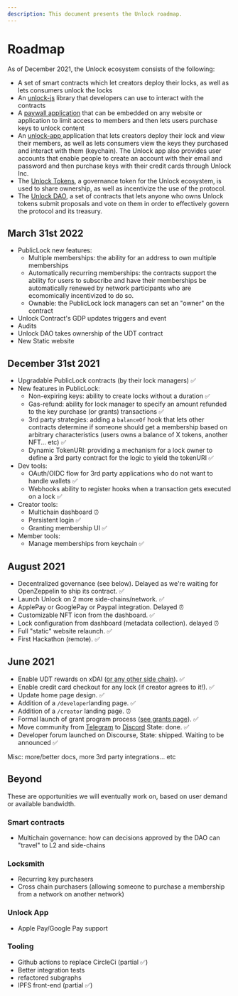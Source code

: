 ```yaml
---
description: This document presents the Unlock roadmap.
---
```


# Roadmap

As of December 2021, the Unlock ecosystem consists of the following:

* A set of smart contracts which let creators deploy their locks, as well as lets consumers unlock the locks
* An [unlock-js](https://www.npmjs.com/package/@unlock-protocol/unlock-js) library that developers can use to interact with the contracts
* A [paywall application](https://paywall.unlock-protocol.com) that can be embedded on any website or application to limit access to members and then lets users purchase keys to unlock content
* An [unlock-app ](https://app.unlock-protocol.com/dashboard)application that lets creators deploy their lock and view their members, as well as lets consumers view the keys they purchased and interact with them (keychain). The Unlock app also provides user accounts that enable people to create an account with their email and password and then purchase keys with their credit cards through Unlock Inc.
* The [Unlock Tokens](https://github.com/unlock-protocol/unlock/wiki/The-Unlock-Tokens), a governance token for the Unlock ecosystem, is used to share ownership, as well as incentivize the use of the protocol.
* The [Unlock DAO](https://unlock-protocol.com/blog/unlock-dao), a set of contracts that lets anyone who owns Unlock tokens submit proposals and vote on them in order to effectively govern the protocol and its treasury.

## March 31st 2022

* PublicLock new features:
  * Multiple memberships: the ability for an address to own multiple memberships
  * Automatically recurring memberships: the contracts support the ability for users to subscribe and have their memberships be automatically renewed by network participants who are ecomomically incentivized to do so.
  * Ownable: the PublicLock lock managers can set an "owner" on the contract
* Unlock Contract's GDP updates triggers and event
* Audits
* Unlock DAO takes ownership of the UDT contract
* New Static website
## December 31st 2021

* Upgradable PublicLock contracts (by their lock managers)  ✅&#x20;
* New features in PublicLock:
  * Non-expiring keys: ability to create locks without a duration  ✅&#x20;
  * Gas-refund: ability for lock manager to specify an amount refunded to the key purchase (or grants) transactions  ✅&#x20;
  * 3rd party strategies: adding a `balanceOf` hook that lets other contracts determine if someone should get a membership based on arbitrary characteristics (users owns a balance of X tokens, another NFT... etc)  ✅&#x20;
  * Dynamic TokenURI: providing a mechanism for a lock owner to define a 3rd party contract for the logic to yield the tokenURI  ✅&#x20;
* Dev tools:
  * OAuth/OIDC flow for 3rd party applications who do not want to handle wallets  ✅&#x20;
  * Webhooks ability to register hooks when a transaction gets executed on a lock  ✅&#x20;
* Creator tools:
  * Multichain dashboard ⏰
  * Persistent login ✅&#x20;
  * Granting membership UI ✅&#x20;
* Member tools:
  * Manage memberships from keychain ✅&#x20;

## August 2021

* Decentralized governance (see below). Delayed as we're waiting for OpenZeppelin to ship its contract. ✅
* Launch Unlock on 2 more side-chains/network. ✅
* ApplePay or GooglePay or Paypal integration. Delayed ⏰
* Customizable NFT icon from the dashboard. ✅
* Lock configuration from dashboard (metadata collection). delayed ⏰
* Full "static" website relaunch. ✅
* First Hackathon (remote). ✅

## June 2021

* Enable UDT rewards on xDAI ([or any other side chain](the-unlock-token/side-chains-and-layer-2.md)). ✅
* Enable credit card checkout for any lock (if creator agrees to it!). ✅
* Update home page design. ✅
* Addition of a `/developer`landing page. ✅
* Addition of a `/creator` landing page. ⏰
* Formal launch of grant program process ([see grants page](grants-bounties-and-matchings.md)). ✅
* Move community from [Telegram](https://t.me/unlockprotocol) to [Discord](https://discord.com/invite/Ah6ZEJyTDp) State: done. ✅
* Developer forum launched on Discourse, State: shipped. Waiting to be announced ✅

Misc: more/better docs, more 3rd party integrations... etc

## Beyond

These are opportunities we will eventually work on, based on user demand or available bandwidth.

### Smart contracts

* Multichain governance: how can decisions approved by the DAO can "travel" to L2 and side-chains

### Locksmith

* Recurring key purchasers
* Cross chain purchasers (allowing someone to purchase a membership from a network on another network)

### Unlock App

* Apple Pay/Google Pay support

### Tooling

* Github actions to replace CircleCi (partial ✅)
* Better integration tests
* refactored subgraphs
* IPFS front-end (partial ✅)
